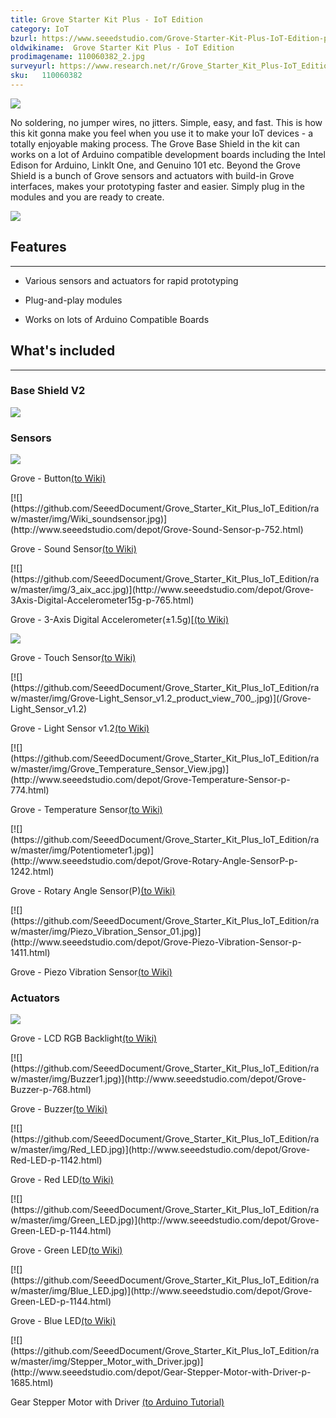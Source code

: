 ```yaml
---
title: Grove Starter Kit Plus - IoT Edition
category: IoT
bzurl: https://www.seeedstudio.com/Grove-Starter-Kit-Plus-IoT-Edition-p-2634.html
oldwikiname:  Grove Starter Kit Plus - IoT Edition
prodimagename: 110060382_2.jpg
surveyurl: https://www.research.net/r/Grove_Starter_Kit_Plus-IoT_Edition
sku:   110060382
---
```


![](https://github.com/SeeedDocument/Grove_Starter_Kit_Plus_IoT_Edition/raw/master/img/110060382_2.jpg)

No soldering, no jumper wires, no jitters. Simple, easy, and fast. This is how this kit gonna make you feel when you use it to make your IoT devices - a totally enjoyable making process. The Grove Base Shield in the kit can works on a lot of Arduino compatible development boards including the Intel Edison for Arduino, LinkIt One, and Genuino 101 etc. Beyond the Grove Shield is a bunch of Grove sensors and actuators with build-in Grove interfaces, makes your prototyping faster and easier. Simply plug in the modules and you are ready to create.

[![](https://github.com/SeeedDocument/Seeed-WiKi/raw/master/docs/images/300px-Get_One_Now_Banner-ragular.png)](https://www.seeedstudio.com/Grove-Starter-Kit-Plus-IoT-Edition-p-2634.html)

##  Features
---
*   Various sensors and actuators for rapid prototyping

*   Plug-and-play modules

*   Works on lots of Arduino Compatible Boards


##  What's included
---

###   Base Shield V2


[![](https://github.com/SeeedDocument/Grove_Starter_Kit_Plus_IoT_Edition/raw/master/img/Base_Shield_v2-1.png)](http://www.seeedstudio.com/depot/Base-Shield-V2-p-1378.html "Base Shield V2")


###   Sensors


[![](https://github.com/SeeedDocument/Grove_Starter_Kit_Plus_IoT_Edition/raw/master/img/Button.jpg)](http://www.seeedstudio.com/depot/Grove-Button-p-766.html)


Grove - Button[(to Wiki)](/Grove-Button)

</div>
</div>
[![](https://github.com/SeeedDocument/Grove_Starter_Kit_Plus_IoT_Edition/raw/master/img/Wiki_soundsensor.jpg)](http://www.seeedstudio.com/depot/Grove-Sound-Sensor-p-752.html)

Grove - Sound Sensor[(to Wiki)](/Grove-Sound_Sensor)

</div>
</div>
[![](https://github.com/SeeedDocument/Grove_Starter_Kit_Plus_IoT_Edition/raw/master/img/3_aix_acc.jpg)](http://www.seeedstudio.com/depot/Grove-3Axis-Digital-Accelerometer15g-p-765.html)</div>

Grove - 3-Axis Digital Accelerometer(±1.5g)[[(to Wiki)](/Grove-3-Axis_Digital_Accelerometer-1.5g)

[![](https://github.com/SeeedDocument/Grove_Starter_Kit_Plus_IoT_Edition/raw/master/img/Touch_sensor.jpg)](http://www.seeedstudio.com/depot/Grove-Touch-Sensor-p-747.html)</div>

Grove - Touch Sensor[(to Wiki)](/Grove-Touch_Sensor)

</div>
</div>
[![](https://github.com/SeeedDocument/Grove_Starter_Kit_Plus_IoT_Edition/raw/master/img/Grove-Light_Sensor_v1.2_product_view_700_.jpg)](/Grove-Light_Sensor_v1.2)

Grove - Light Sensor v1.2[(to Wiki)](/Grove-Light_Sensor_v1.2)

</div>
</div>
[![](https://github.com/SeeedDocument/Grove_Starter_Kit_Plus_IoT_Edition/raw/master/img/Grove_Temperature_Sensor_View.jpg)](http://www.seeedstudio.com/depot/Grove-Temperature-Sensor-p-774.html)</div>

Grove - Temperature Sensor[(to Wiki)](/Grove-Temperature_Sensor_V1.2)

</div>
</div>
[![](https://github.com/SeeedDocument/Grove_Starter_Kit_Plus_IoT_Edition/raw/master/img/Potentiometer1.jpg)](http://www.seeedstudio.com/depot/Grove-Rotary-Angle-SensorP-p-1242.html)</div>

Grove - Rotary Angle Sensor(P)[(to Wiki)](/Grove-Rotary_Angle_Sensor)

</div>
</div>
[![](https://github.com/SeeedDocument/Grove_Starter_Kit_Plus_IoT_Edition/raw/master/img/Piezo_Vibration_Sensor_01.jpg)](http://www.seeedstudio.com/depot/Grove-Piezo-Vibration-Sensor-p-1411.html)</div>

Grove - Piezo Vibration Sensor[(to Wiki)](/Grove-Piezo_Vibration_Sensor)

</div>
</div>

###   Actuators

[![](https://github.com/SeeedDocument/Grove_Starter_Kit_Plus_IoT_Edition/raw/master/img/Serial_LEC_RGB_Backlight_Lcd.jpg)](http://www.seeedstudio.com/depot/Grove-LCD-RGB-Backlight-p-1643.html)

Grove - LCD RGB Backlight[(to Wiki)](/Grove-LCD_RGB_Backlight)

</div>
</div>
[![](https://github.com/SeeedDocument/Grove_Starter_Kit_Plus_IoT_Edition/raw/master/img/Buzzer1.jpg)](http://www.seeedstudio.com/depot/Grove-Buzzer-p-768.html)

Grove - Buzzer[(to Wiki)](/Grove-Buzzer)

</div>
</div>
[![](https://github.com/SeeedDocument/Grove_Starter_Kit_Plus_IoT_Edition/raw/master/img/Red_LED.jpg)](http://www.seeedstudio.com/depot/Grove-Red-LED-p-1142.html)

Grove - Red LED[(to Wiki)](/Grove-LED)

</div>
</div>
[![](https://github.com/SeeedDocument/Grove_Starter_Kit_Plus_IoT_Edition/raw/master/img/Green_LED.jpg)](http://www.seeedstudio.com/depot/Grove-Green-LED-p-1144.html)

Grove - Green LED[(to Wiki)](/Grove-LED)

</div>
</div>
[![](https://github.com/SeeedDocument/Grove_Starter_Kit_Plus_IoT_Edition/raw/master/img/Blue_LED.jpg)](http://www.seeedstudio.com/depot/Grove-Green-LED-p-1144.html)

Grove - Blue LED[(to Wiki)](/Grove-LED)

</div>
</div>
[![](https://github.com/SeeedDocument/Grove_Starter_Kit_Plus_IoT_Edition/raw/master/img/Stepper_Motor_with_Driver.jpg)](http://www.seeedstudio.com/depot/Gear-Stepper-Motor-with-Driver-p-1685.html)

Gear Stepper Motor with Driver [(to Arduino Tutorial)](http://arduino.cc/en/Tutorial/MotorKnob)
